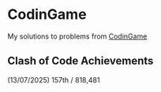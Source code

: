 # CodinGame
My solutions to problems from [CodinGame](https://www.codingame.com/home)  

## Clash of Code Achievements
(13/07/2025) 157th / 818,481
